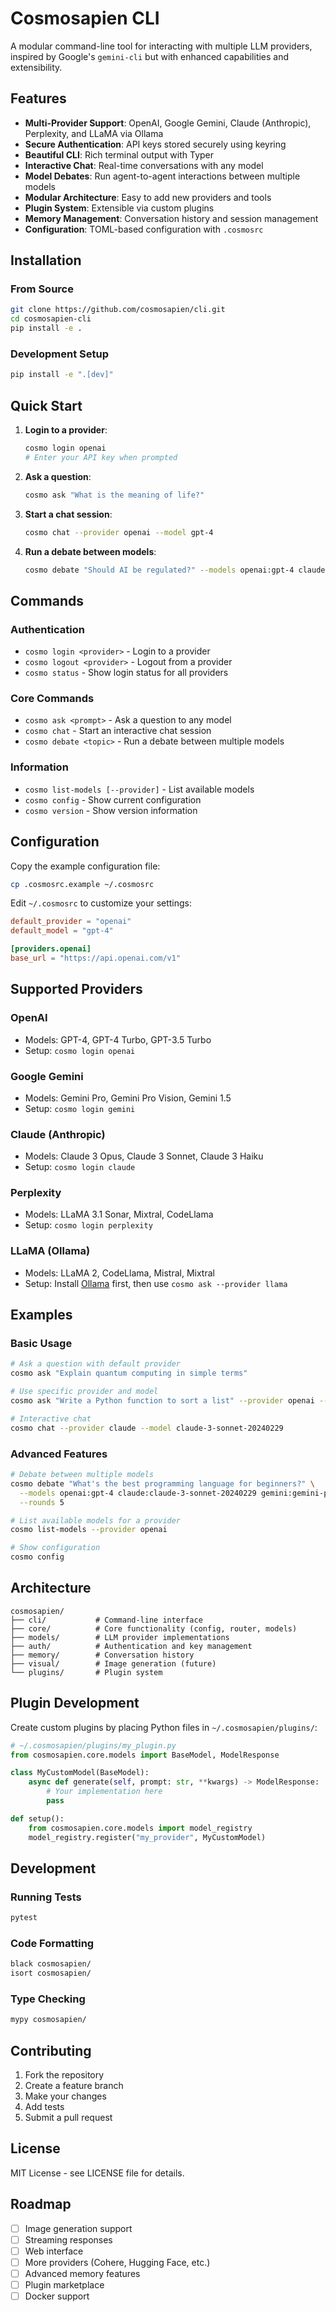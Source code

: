 # Cosmosapien CLI

A modular command-line tool for interacting with multiple LLM providers, inspired by Google's `gemini-cli` but with enhanced capabilities and extensibility.

## Features

- **Multi-Provider Support**: OpenAI, Google Gemini, Claude (Anthropic), Perplexity, and LLaMA via Ollama
- **Secure Authentication**: API keys stored securely using keyring
- **Beautiful CLI**: Rich terminal output with Typer
- **Interactive Chat**: Real-time conversations with any model
- **Model Debates**: Run agent-to-agent interactions between multiple models
- **Modular Architecture**: Easy to add new providers and tools
- **Plugin System**: Extensible via custom plugins
- **Memory Management**: Conversation history and session management
- **Configuration**: TOML-based configuration with `.cosmosrc`

## Installation

### From Source

```bash
git clone https://github.com/cosmosapien/cli.git
cd cosmosapien-cli
pip install -e .
```

### Development Setup

```bash
pip install -e ".[dev]"
```

## Quick Start

1. **Login to a provider**:
   ```bash
   cosmo login openai
   # Enter your API key when prompted
   ```

2. **Ask a question**:
   ```bash
   cosmo ask "What is the meaning of life?"
   ```

3. **Start a chat session**:
   ```bash
   cosmo chat --provider openai --model gpt-4
   ```

4. **Run a debate between models**:
   ```bash
   cosmo debate "Should AI be regulated?" --models openai:gpt-4 claude:claude-3-sonnet-20240229
   ```

## Commands

### Authentication

- `cosmo login <provider>` - Login to a provider
- `cosmo logout <provider>` - Logout from a provider
- `cosmo status` - Show login status for all providers

### Core Commands

- `cosmo ask <prompt>` - Ask a question to any model
- `cosmo chat` - Start an interactive chat session
- `cosmo debate <topic>` - Run a debate between multiple models

### Information

- `cosmo list-models [--provider]` - List available models
- `cosmo config` - Show current configuration
- `cosmo version` - Show version information

## Configuration

Copy the example configuration file:

```bash
cp .cosmosrc.example ~/.cosmosrc
```

Edit `~/.cosmosrc` to customize your settings:

```toml
default_provider = "openai"
default_model = "gpt-4"

[providers.openai]
base_url = "https://api.openai.com/v1"
```

## Supported Providers

### OpenAI
- Models: GPT-4, GPT-4 Turbo, GPT-3.5 Turbo
- Setup: `cosmo login openai`

### Google Gemini
- Models: Gemini Pro, Gemini Pro Vision, Gemini 1.5
- Setup: `cosmo login gemini`

### Claude (Anthropic)
- Models: Claude 3 Opus, Claude 3 Sonnet, Claude 3 Haiku
- Setup: `cosmo login claude`

### Perplexity
- Models: LLaMA 3.1 Sonar, Mixtral, CodeLlama
- Setup: `cosmo login perplexity`

### LLaMA (Ollama)
- Models: LLaMA 2, CodeLlama, Mistral, Mixtral
- Setup: Install [Ollama](https://ollama.ai) first, then use `cosmo ask --provider llama`

## Examples

### Basic Usage

```bash
# Ask a question with default provider
cosmo ask "Explain quantum computing in simple terms"

# Use specific provider and model
cosmo ask "Write a Python function to sort a list" --provider openai --model gpt-4

# Interactive chat
cosmo chat --provider claude --model claude-3-sonnet-20240229
```

### Advanced Features

```bash
# Debate between multiple models
cosmo debate "What's the best programming language for beginners?" \
  --models openai:gpt-4 claude:claude-3-sonnet-20240229 gemini:gemini-pro \
  --rounds 5

# List available models for a provider
cosmo list-models --provider openai

# Show configuration
cosmo config
```

## Architecture

```
cosmosapien/
├── cli/           # Command-line interface
├── core/          # Core functionality (config, router, models)
├── models/        # LLM provider implementations
├── auth/          # Authentication and key management
├── memory/        # Conversation history
├── visual/        # Image generation (future)
└── plugins/       # Plugin system
```

## Plugin Development

Create custom plugins by placing Python files in `~/.cosmosapien/plugins/`:

```python
# ~/.cosmosapien/plugins/my_plugin.py
from cosmosapien.core.models import BaseModel, ModelResponse

class MyCustomModel(BaseModel):
    async def generate(self, prompt: str, **kwargs) -> ModelResponse:
        # Your implementation here
        pass

def setup():
    from cosmosapien.core.models import model_registry
    model_registry.register("my_provider", MyCustomModel)
```

## Development

### Running Tests

```bash
pytest
```

### Code Formatting

```bash
black cosmosapien/
isort cosmosapien/
```

### Type Checking

```bash
mypy cosmosapien/
```

## Contributing

1. Fork the repository
2. Create a feature branch
3. Make your changes
4. Add tests
5. Submit a pull request

## License

MIT License - see LICENSE file for details.

## Roadmap

- [ ] Image generation support
- [ ] Streaming responses
- [ ] Web interface
- [ ] More providers (Cohere, Hugging Face, etc.)
- [ ] Advanced memory features
- [ ] Plugin marketplace
- [ ] Docker support
